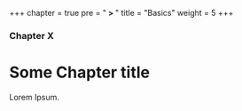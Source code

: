 +++
chapter = true
pre = "<b> > </b>"
title = "Basics"
weight = 5
+++

### Chapter X

# Some Chapter title

Lorem Ipsum.